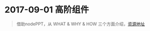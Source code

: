 # 2017-09-01 高阶组件

 > 借助nodePPT，从 WHAT & WHY & HOW 三个方面介绍，[资源地址](https://github.com/micky-wj/learnings/blob/master/files/HOC/)